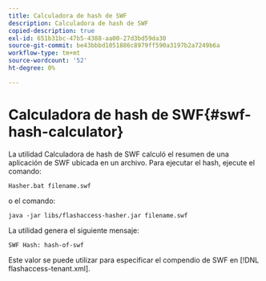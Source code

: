 ```yaml
---
title: Calculadora de hash de SWF
description: Calculadora de hash de SWF
copied-description: true
exl-id: 651b31bc-47b5-4388-aa00-27d3bd59da30
source-git-commit: be43bbbd1051886c8979ff590a3197b2a7249b6a
workflow-type: tm+mt
source-wordcount: '52'
ht-degree: 0%

---
```


# Calculadora de hash de SWF{#swf-hash-calculator}

La utilidad Calculadora de hash de SWF calculó el resumen de una aplicación de SWF ubicada en un archivo. Para ejecutar el hash, ejecute el comando:

```
Hasher.bat filename.swf
```

o el comando:

```
java -jar libs/flashaccess-hasher.jar filename.swf
```

La utilidad genera el siguiente mensaje:

```
SWF Hash: hash-of-swf
```

Este valor se puede utilizar para especificar el compendio de SWF en [!DNL flashaccess-tenant.xml].
